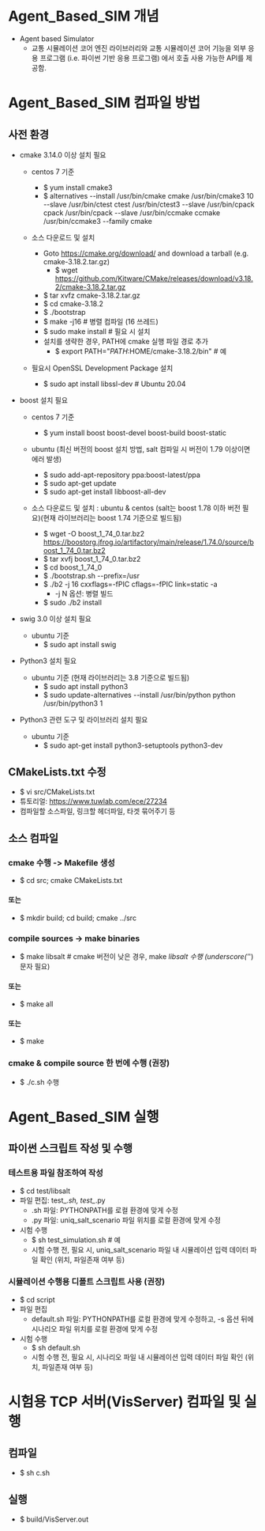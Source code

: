 # Agent_Based_SIM 개념

* Agent based Simulator
  * 교통 시뮬레이션 코어 엔진 라이브러리와 교통 시뮬레이션 코어 기능을 외부 응용 프로그램 (i.e. 파이썬 기반 응용 프로그램) 에서 호출 사용 가능한 API를 제공함.


# Agent_Based_SIM 컴파일 방법

## 사전 환경
* cmake 3.14.0 이상 설치 필요
  * centos 7 기준
    * $ yum install cmake3
    * $ alternatives --install /usr/bin/cmake cmake /usr/bin/cmake3 10 --slave /usr/bin/ctest ctest /usr/bin/ctest3 --slave /usr/bin/cpack cpack /usr/bin/cpack --slave /usr/bin/ccmake ccmake /usr/bin/ccmake3 --family cmake

  * 소스 다운로드 및 설치
    * Goto https://cmake.org/download/ and download a tarball (e.g. cmake-3.18.2.tar.gz)
      * $ wget https://github.com/Kitware/CMake/releases/download/v3.18.2/cmake-3.18.2.tar.gz
    * $ tar xvfz    cmake-3.18.2.tar.gz
    * $ cd cmake-3.18.2
    * $ ./bootstrap
    * $ make -j16            # 병렬 컴파일 (16 쓰레드)
    * $ sudo make install   # 필요 시 설치
    * 설치를 생략한 경우, PATH에 cmake 실행 파일 경로 추가
      * $ export PATH="$PATH:$HOME/cmake-3.18.2/bin"   # 예

  * 필요시 OpenSSL Development Package 설치
    * $ sudo apt install libssl-dev   # Ubuntu 20.04

* boost 설치 필요
  * centos 7 기준
    * $ yum install boost boost-devel boost-build boost-static

  * ubuntu (최신 버전의 boost 설치 방법, salt 컴파일 시 버전이 1.79 이상이면 에러 발생)
    * $ sudo add-apt-repository ppa:boost-latest/ppa
    * $ sudo apt-get update
    * $ sudo apt-get install libboost-all-dev

  * 소스 다운로드 및 설치 : ubuntu & centos (salt는 boost 1.78 이하 버전 필요)(현재 라이브러리는 boost 1.74 기준으로 빌드됨) 
    * $ wget -O boost_1_74_0.tar.bz2 https://boostorg.jfrog.io/artifactory/main/release/1.74.0/source/boost_1_74_0.tar.bz2
    * $ tar xvfj boost_1_74_0.tar.bz2
    * $ cd boost_1_74_0
    * $ ./bootstrap.sh --prefix=/usr
    * $ ./b2 -j 16 cxxflags=-fPIC cflags=-fPIC link=static -a
      * -j N 옵션: 병렬 빌드 
    * $ sudo ./b2 install
    
* swig 3.0 이상 설치 필요
  * ubuntu 기준
    * $ sudo apt install swig

* Python3 설치 필요
  * ubuntu 기준 (현재 라이브러리는 3.8 기준으로 빌드됨) 
    * $ sudo apt install python3
    * $ sudo update-alternatives --install /usr/bin/python python /usr/bin/python3 1
    
* Python3 관련 도구 및 라이브러리 설치 필요
  * ubuntu 기준
    * $ sudo apt-get install python3-setuptools python3-dev

## CMakeLists.txt 수정
* $ vi src/CMakeLists.txt
* 튜토리얼: https://www.tuwlab.com/ece/27234
* 컴파일할 소스파일, 링크할 헤더파일, 타겟 묶어주기 등

## 소스 컴파일
### cmake 수행 -> Makefile 생성
* $ cd src; cmake CMakeLists.txt
#### 또는
* $ mkdir build; cd build; cmake ../src

### compile sources -> make binaries
* $ make libsalt  # cmake 버전이 낮은 경우, make _libsalt 수행 (underscore('_') 문자 필요)
#### 또는
* $ make all
#### 또는
* $ make

### cmake & compile source 한 번에 수행 (권장)
* $ ./c.sh 수행

# Agent_Based_SIM 실행
## 파이썬 스크립트 작성 및 수행
### 테스트용 파일 참조하여 작성
* $ cd test/libsalt
* 파일 편집: test_*.sh, test_*.py
  * .sh 파일: PYTHONPATH를 로컬 환경에 맞게 수정
  * .py 파일: uniq_salt_scenario 파일 위치를 로컬 환경에 맞게 수정
* 시험 수행
  * $ sh test_simulation.sh     # 예
  * 시험 수행 전, 필요 시, uniq_salt_scenario 파일 내 시뮬레이션 입력 데이터 파일 확인 (위치, 파일존재 여부 등)
### 시뮬레이션 수행용 디폴트 스크립트 사용 (권장)
* $ cd script
* 파일 편집
  * default.sh 파일: PYTHONPATH를 로컬 환경에 맞게 수정하고, -s 옵션 뒤에 시나리오 파일 위치를 로컬 환경에 맞게 수정
* 시험 수행
  * $ sh default.sh
  * 시험 수행 전, 필요 시, 시나리오 파일 내 시뮬레이션 입력 데이터 파일 확인 (위치, 파일존재 여부 등)

# 시험용 TCP 서버(VisServer) 컴파일 및 실행
## 컴파일
* $ sh c.sh
## 실행
* $ build/VisServer.out
